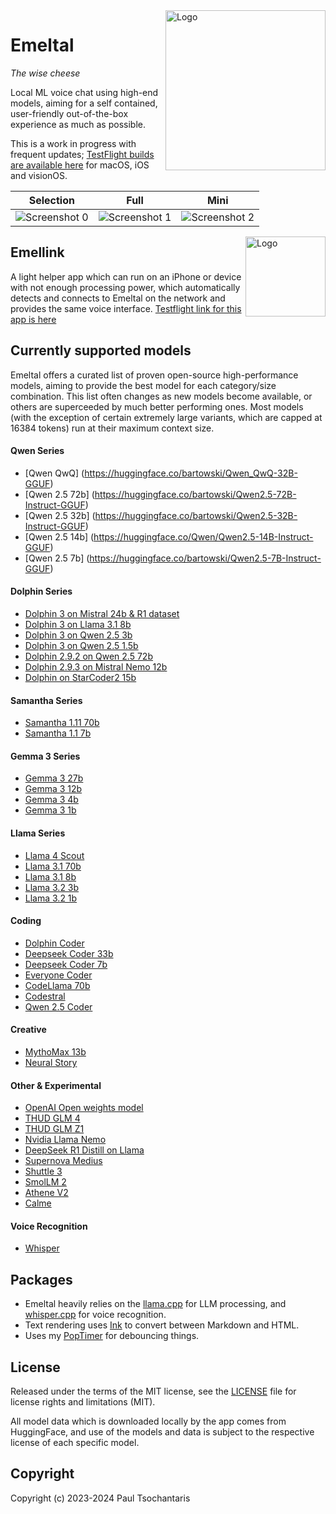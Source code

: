 <img src="https://ptsochantaris.github.io/trailer/EmeltalLogo.webp" alt="Logo" width=256 align="right">

Emeltal
====

_The wise cheese_

Local ML voice chat using high-end models, aiming for a self contained, user-friendly out-of-the-box experience as much as possible.

This is a work in progress with frequent updates; [TestFlight builds are available here](https://testflight.apple.com/join/NTIomxyk) for macOS, iOS and visionOS.

|Selection|Full|Mini|
|---------|----|----|
|<img src="https://ptsochantaris.github.io/trailer/EmeltalScreenshot0.png" alt="Screenshot 0">|<img src="https://ptsochantaris.github.io/trailer/EmeltalScreenshot1.png" alt="Screenshot 1">|<img src="https://ptsochantaris.github.io/trailer/EmeltalScreenshot2.png" alt="Screenshot 2">|

<img src="https://ptsochantaris.github.io/trailer/EmellinkScreenshot.webp" alt="Logo" width=128 align="right">

## Emellink

A light helper app which can run on an iPhone or device with not enough processing power, which automatically detects and connects to Emeltal on the network and provides the same voice interface. [Testflight link for this app is here](https://testflight.apple.com/join/s0EYVO5P)

## Currently supported models

Emeltal offers a curated list of proven open-source high-performance models, aiming to provide the best model for each category/size combination. This list often changes as new models become available, or others are superceeded by much better performing ones. Most models (with the exception of certain extremely large variants, which are capped at 16384 tokens) run at their maximum context size.

#### Qwen Series
- [Qwen QwQ] (https://huggingface.co/bartowski/Qwen_QwQ-32B-GGUF)
- [Qwen 2.5 72b] (https://huggingface.co/bartowski/Qwen2.5-72B-Instruct-GGUF)
- [Qwen 2.5 32b] (https://huggingface.co/bartowski/Qwen2.5-32B-Instruct-GGUF)
- [Qwen 2.5 14b] (https://huggingface.co/Qwen/Qwen2.5-14B-Instruct-GGUF)
- [Qwen 2.5 7b] (https://huggingface.co/bartowski/Qwen2.5-7B-Instruct-GGUF)

#### Dolphin Series
- [Dolphin 3 on Mistral 24b & R1 dataset](https://huggingface.co/bartowski/cognitivecomputations_Dolphin3.0-R1-Mistral-24B-GGUF)
- [Dolphin 3 on Llama 3.1 8b](https://huggingface.co/cognitivecomputations/Dolphin3.0-Llama3.1-8B-GGUF)
- [Dolphin 3 on Qwen 2.5 3b](https://huggingface.co/bartowski/Dolphin3.0-Qwen2.5-3b-GGUF)
- [Dolphin 3 on Qwen 2.5 1.5b](https://huggingface.co/bartowski/Dolphin3.0-Qwen2.5-1.5B-GGUF)
- [Dolphin 2.9.2 on Qwen 2.5 72b](https://huggingface.co/mradermacher/dolphin-2.9.2-qwen2-72b-i1-GGUF)
- [Dolphin 2.9.3 on Mistral Nemo 12b](https://huggingface.co/cognitivecomputations/dolphin-2.9.3-mistral-nemo-12b-gguf)
- [Dolphin on StarCoder2 15b](https://huggingface.co/cognitivecomputations/dolphincoder-starcoder2-15b)

#### Samantha Series
- [Samantha 1.11 70b](https://huggingface.co/cognitivecomputations/Samantha-1.11-70b)
- [Samantha 1.1 7b](https://huggingface.co/cognitivecomputations/samantha-1.1-westlake-7b)

#### Gemma 3 Series
- [Gemma 3 27b](https://huggingface.co/ggml-org/gemma-3-27b-it-GGUF)
- [Gemma 3 12b](https://huggingface.co/ggml-org/gemma-3-12b-it-GGUF)
- [Gemma 3 4b](https://huggingface.co/ggml-org/gemma-3-4b-it-GGUF)
- [Gemma 3 1b](https://huggingface.co/ggml-org/gemma-3-1b-it-GGUF)

#### Llama Series
- [Llama 4 Scout](https://huggingface.co/unsloth/Llama-4-Scout-17B-16E-Instruct-GGUF)
- [Llama 3.1 70b](https://huggingface.co/meta-llama/Meta-Llama-3.1-70B-Instruct)
- [Llama 3.1 8b](https://huggingface.co/meta-llama/Meta-Llama-3.1-8B-Instruct)
- [Llama 3.2 3b](https://huggingface.co/meta-llama/Meta-Llama-3.2-8B-Instruct)
- [Llama 3.2 1b](https://huggingface.co/meta-llama/Meta-Llama-3.2-8B-Instruct)

#### Coding
- [Dolphin Coder](https://huggingface.co/cognitivecomputations/dolphincoder-starcoder2-15b)
- [Deepseek Coder 33b](https://huggingface.co/deepseek-ai/deepseek-coder-33b-instruct)
- [Deepseek Coder 7b](https://huggingface.co/deepseek-ai/deepseek-coder-7b-instruct-v1.5)
- [Everyone Coder](https://huggingface.co/rombodawg/Everyone-Coder-33b-v2-Base)
- [CodeLlama 70b](https://huggingface.co/codellama/CodeLlama-70b-Instruct-hf)
- [Codestral](https://huggingface.co/mistralai/Codestral-22B-v0.1)
- [Qwen 2.5 Coder](https://huggingface.co/bartowski/Qwen2.5-Coder-32B-Instruct-GGUF)

#### Creative
- [MythoMax 13b](https://huggingface.co/Gryphe/MythoMax-L2-13b)
- [Neural Story](https://huggingface.co/NeuralNovel/Mistral-7B-Instruct-v0.2-Neural-Story)

#### Other & Experimental
- [OpenAI Open weights model](https://huggingface.co/openai/gpt-oss-20b)
- [THUD GLM 4](https://huggingface.co/THUDM/GLM-4-32B-0414)
- [THUD GLM Z1](https://huggingface.co/THUDM/GLM-Z1-32B-0414)
- [Nvidia Llama Nemo](https://huggingface.co/nvidia/Llama-3_3-Nemotron-Super-49B-v1)
- [DeepSeek R1 Distill on Llama](https://huggingface.co/collections/unsloth/deepseek-r1-all-versions-678e1c48f5d2fce87892ace5)
- [Supernova Medius](https://huggingface.co/arcee-ai/SuperNova-Medius)
- [Shuttle 3](https://huggingface.co/shuttleai/shuttle-3)
- [SmolLM 2](https://huggingface.co/HuggingFaceTB/SmolLM2-1.7B-Instruct)
- [Athene V2](https://huggingface.co/Nexusflow/Athene-V2-Chat)
- [Calme](https://huggingface.co/MaziyarPanahi/calme-2.4-rys-78b)

#### Voice Recognition
- [Whisper](https://huggingface.co/ggerganov/whisper.cpp)

## Packages
- Emeltal heavily relies on the [llama.cpp](https://github.com/ggerganov/llama.cpp) for LLM processing, and [whisper.cpp](https://github.com/ggerganov/whisper.cpp) for voice recognition.
- Text rendering uses [Ink](https://github.com/JohnSundell/Ink) to convert between Markdown and HTML.
- Uses my [PopTimer](https://github.com/ptsochantaris/pop-timer) for debouncing things.

## License

Released under the terms of the MIT license, see the [LICENSE](LICENSE.txt) file for license rights and limitations (MIT).

All model data which is downloaded locally by the app comes from HuggingFace, and use of the models and data is subject to the respective license of each specific model.

## Copyright

Copyright (c) 2023-2024 Paul Tsochantaris
